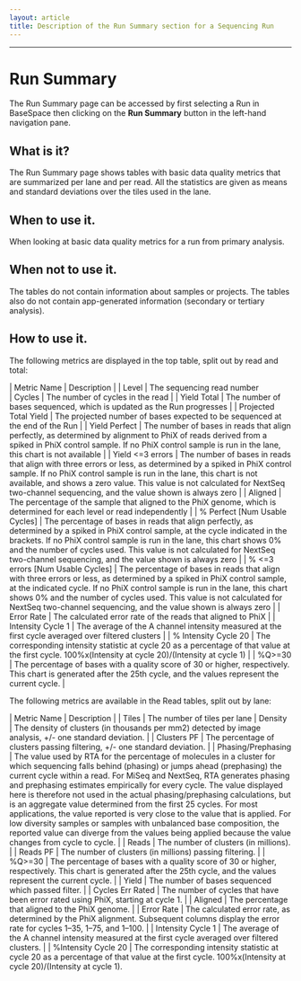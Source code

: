 ```yaml
---
layout: article
title: Description of the Run Summary section for a Sequencing Run
---
```

-----------------------

# Run Summary

The Run Summary page can be accessed by first selecting a Run in BaseSpace then clicking on the **Run Summary** button in the left-hand navigation pane.

## What is it?
The Run Summary page shows tables with basic data quality metrics that are summarized per lane and per read. All the statistics are given as means and standard deviations over the tiles used in the lane.

## When to use it.
When looking at basic data quality metrics for a run from primary analysis.

## When not to use it.
The tables do not contain information about samples or projects. The tables also do not contain app-generated information (secondary or tertiary analysis).

## How to use it.

The following metrics are displayed in the top table, split out by read and total:

| Metric Name                           | Description
|
| Level                            | The sequencing read number                                                                                                                                                                                                                                                                                                                          
| Cycles                           | The number of cycles in the read                                                                                                                                                                                                                                                                                                                      |
| Yield Total                      | The number of bases sequenced, which is updated as the Run progresses                                                                                                                                                                                                                                                                                 |
| Projected Total Yield            | The projected number of bases expected to be sequenced at the end of the Run                                                                                                                                                                                                                                                                          |
| Yield Perfect                    | The number of bases in reads that align perfectly, as determined by alignment to PhiX of reads derived from a spiked in PhiX control sample. If no PhiX control sample is run in the lane, this chart is not available                                                                                                                                |
| Yield <=3 errors                 | The number of bases in reads that align with three errors or less, as determined by a spiked in PhiX control sample. If no PhiX control sample is run in the lane, this chart is not available, and shows a zero value. This value is not calculated for NextSeq two-channel sequencing, and the value shown is always zero                           |
| Aligned                          | The percentage of the sample that aligned to the PhiX genome, which is determined for each level or read independently                                                                                                                                                                                                                                |
| % Perfect [Num Usable Cycles]    | The percentage of bases in reads that align perfectly, as determined by a spiked in PhiX control sample, at the cycle indicated in the brackets. If no PhiX control sample is run in the lane, this chart shows 0% and the number of cycles used. This value is not calculated for NextSeq two-channel sequencing, and the value shown is always zero |
| % <=3 errors [Num Usable Cycles] | The percentage of bases in reads that align with three errors or less, as determined by a spiked in PhiX control sample, at the indicated cycle. If no PhiX control sample is run in the lane, this chart shows 0% and the number of cycles used. This value is not calculated for NextSeq two-channel sequencing, and the value shown is always zero |
| Error Rate                       | The calculated error rate of the reads that aligned to PhiX                                                                                                                                                                                                                                                                                           |
| Intensity Cycle 1                | The average of the A channel intensity measured at the first cycle averaged over filtered clusters                                                                                                                                                                                                                                                    |
| % Intensity Cycle 20             | The corresponding intensity statistic at cycle 20 as a percentage of that value at the first cycle. 100%x(Intensity at cycle 20)/(Intensity at cycle 1)                                                                                                                                                                                               |
| %Q>=30                           | The percentage of bases with a quality score of 30 or higher, respectively. This chart is generated after the 25th cycle, and the values represent the current cycle.                                                                                                                                                                                 |


The following metrics are available in the Read tables, split out by lane:

| Metric Name                           | Description
|
| Tiles               | The number of tiles per lane
| Density             | The density of clusters (in thousands per mm2) detected by image analysis, +/- one standard deviation.                                                                                                                                                                                                                                                                                                                                                                                                                                                                                                                                                                                                                |
| Clusters PF         | The percentage of clusters passing filtering, +/- one standard deviation.                                                                                                                                                                                                                                                                                                                                                                                                                                                                                                                                                                                                                                             |
| Phasing/Prephasing  | The value used by RTA for the percentage of molecules in a cluster for which sequencing falls behind (phasing) or jumps ahead (prephasing) the current cycle within a read.  For MiSeq and NextSeq, RTA generates phasing and prephasing estimates empirically for every cycle. The value displayed here is therefore not used in the actual phasing/prephasing calculations, but is an aggregate value determined from the first 25 cycles. For most applications, the value reported is very close to the value that is applied. For low diversity samples or samples with unbalanced base composition, the reported value can diverge from the values being applied because the value changes from cycle to cycle. |
| Reads               | The number of clusters (in millions).                                                                                                                                                                                                                                                                                                                                                                                                                                                                                                                                                                                                                                                                                 |
| Reads PF            | The number of clusters (in millions) passing filtering.                                                                                                                                                                                                                                                                                                                                                                                                                                                                                                                                                                                                                                                               |
| %Q>=30              | The percentage of bases with a quality score of 30 or higher, respectively. This chart is generated after the 25th cycle, and the values represent the current cycle.                                                                                                                                                                                                                                                                                                                                                                                                                                                                                                                                                 |
| Yield               | The number of bases sequenced which passed filter.                                                                                                                                                                                                                                                                                                                                                                                                                                                                                                                                                                                                                                                                    |
| Cycles Err Rated    | The number of cycles that have been error rated using PhiX, starting at cycle 1.                                                                                                                                                                                                                                                                                                                                                                                                                                                                                                                                                                                                                                      |
| Aligned             | The percentage that aligned to the PhiX genome.                                                                                                                                                                                                                                                                                                                                                                                                                                                                                                                                                                                                                                                                       |
| Error Rate          | The calculated error rate, as determined by the PhiX alignment. Subsequent columns display the error rate for cycles 1–35, 1–75, and 1–100.                                                                                                                                                                                                                                                                                                                                                                                                                                                                                                                                                                           |
| Intensity Cycle 1   | The average of the A channel intensity measured at the first cycle averaged over filtered clusters.                                                                                                                                                                                                                                                                                                                                                                                                                                                                                                                                                                                                                   |
| %Intensity Cycle 20 | The corresponding intensity statistic at cycle 20 as a percentage of that value at the first cycle. 100%x(Intensity at cycle 20)/(Intensity at cycle 1).      